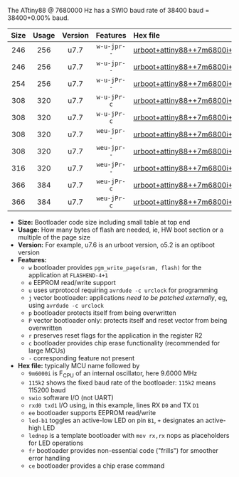 The ATtiny88 @ 7680000 Hz has a SWIO baud rate of 38400 baud = 38400+0.00% baud.

|Size|Usage|Version|Features|Hex file|
|:-:|:-:|:-:|:-:|:--|
|246|256|u7.7|`w-u-jpr--`|[urboot+attiny88++7m6800i+++38k4_swio_rxd7_txd6_led+d0.hex](https://raw.githubusercontent.com/stefanrueger/urboot.hex/main/mcus/attiny88/internal_oscillator/fint++7m6800_Hz/br+++38k4_bps/urboot+attiny88++7m6800i+++38k4_swio_rxd7_txd6_led+d0.hex)|
|246|256|u7.7|`w-u-jpr--`|[urboot+attiny88++7m6800i+++38k4_swio_rxd7_txd6_lednop.hex](https://raw.githubusercontent.com/stefanrueger/urboot.hex/main/mcus/attiny88/internal_oscillator/fint++7m6800_Hz/br+++38k4_bps/urboot+attiny88++7m6800i+++38k4_swio_rxd7_txd6_lednop.hex)|
|254|256|u7.7|`w-u-jPr--`|[urboot+attiny88++7m6800i+++38k4_swio_rxd7_txd6.hex](https://raw.githubusercontent.com/stefanrueger/urboot.hex/main/mcus/attiny88/internal_oscillator/fint++7m6800_Hz/br+++38k4_bps/urboot+attiny88++7m6800i+++38k4_swio_rxd7_txd6.hex)|
|308|320|u7.7|`w-u-jPr-c`|[urboot+attiny88++7m6800i+++38k4_swio_rxd7_txd6_led+d0_fr_ce.hex](https://raw.githubusercontent.com/stefanrueger/urboot.hex/main/mcus/attiny88/internal_oscillator/fint++7m6800_Hz/br+++38k4_bps/urboot+attiny88++7m6800i+++38k4_swio_rxd7_txd6_led+d0_fr_ce.hex)|
|308|320|u7.7|`w-u-jPr-c`|[urboot+attiny88++7m6800i+++38k4_swio_rxd7_txd6_lednop_fr_ce.hex](https://raw.githubusercontent.com/stefanrueger/urboot.hex/main/mcus/attiny88/internal_oscillator/fint++7m6800_Hz/br+++38k4_bps/urboot+attiny88++7m6800i+++38k4_swio_rxd7_txd6_lednop_fr_ce.hex)|
|308|320|u7.7|`weu-jpr--`|[urboot+attiny88++7m6800i+++38k4_swio_rxd7_txd6_ee_led+d0.hex](https://raw.githubusercontent.com/stefanrueger/urboot.hex/main/mcus/attiny88/internal_oscillator/fint++7m6800_Hz/br+++38k4_bps/urboot+attiny88++7m6800i+++38k4_swio_rxd7_txd6_ee_led+d0.hex)|
|308|320|u7.7|`weu-jpr--`|[urboot+attiny88++7m6800i+++38k4_swio_rxd7_txd6_ee_lednop.hex](https://raw.githubusercontent.com/stefanrueger/urboot.hex/main/mcus/attiny88/internal_oscillator/fint++7m6800_Hz/br+++38k4_bps/urboot+attiny88++7m6800i+++38k4_swio_rxd7_txd6_ee_lednop.hex)|
|316|320|u7.7|`weu-jPr--`|[urboot+attiny88++7m6800i+++38k4_swio_rxd7_txd6_ee.hex](https://raw.githubusercontent.com/stefanrueger/urboot.hex/main/mcus/attiny88/internal_oscillator/fint++7m6800_Hz/br+++38k4_bps/urboot+attiny88++7m6800i+++38k4_swio_rxd7_txd6_ee.hex)|
|366|384|u7.7|`weu-jPr-c`|[urboot+attiny88++7m6800i+++38k4_swio_rxd7_txd6_ee_led+d0_fr_ce.hex](https://raw.githubusercontent.com/stefanrueger/urboot.hex/main/mcus/attiny88/internal_oscillator/fint++7m6800_Hz/br+++38k4_bps/urboot+attiny88++7m6800i+++38k4_swio_rxd7_txd6_ee_led+d0_fr_ce.hex)|
|366|384|u7.7|`weu-jPr-c`|[urboot+attiny88++7m6800i+++38k4_swio_rxd7_txd6_ee_lednop_fr_ce.hex](https://raw.githubusercontent.com/stefanrueger/urboot.hex/main/mcus/attiny88/internal_oscillator/fint++7m6800_Hz/br+++38k4_bps/urboot+attiny88++7m6800i+++38k4_swio_rxd7_txd6_ee_lednop_fr_ce.hex)|

- **Size:** Bootloader code size including small table at top end
- **Usage:** How many bytes of flash are needed, ie, HW boot section or a multiple of the page size
- **Version:** For example, u7.6 is an urboot version, o5.2 is an optiboot version
- **Features:**
  + `w` bootloader provides `pgm_write_page(sram, flash)` for the application at `FLASHEND-4+1`
  + `e` EEPROM read/write support
  + `u` uses urprotocol requiring `avrdude -c urclock` for programming
  + `j` vector bootloader: applications *need to be patched externally*, eg, using `avrdude -c urclock`
  + `p` bootloader protects itself from being overwritten
  + `P` vector bootloader only: protects itself and reset vector from being overwritten
  + `r` preserves reset flags for the application in the register R2
  + `c` bootloader provides chip erase functionality (recommended for large MCUs)
  + `-` corresponding feature not present
- **Hex file:** typically MCU name followed by
  + `9m6000i` is F<sub>CPU</sub> of an internal oscillator, here 9.6000 MHz
  + `115k2` shows the fixed baud rate of the bootloader: `115k2` means 115200 baud
  + `swio` software I/O (not UART)
  + `rxd0 txd1` I/O using, in this example, lines RX `D0` and TX `D1`
  + `ee` bootloader supports EEPROM read/write
  + `led-b1` toggles an active-low LED on pin `B1`, `+` designates an active-high LED
  + `lednop` is a template bootloader with `mov rx,rx` nops as placeholders for LED operations
  + `fr` bootloader provides non-essential code ("frills") for smoother error handling
  + `ce` bootloader provides a chip erase command
